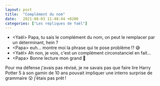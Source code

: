 ```yaml
---
layout: post
title:  "Complément du nom"
date:   2021-08-03 11:48:44 +0200
categories: ["Les répliques de Yaël"]
---
```


-   \<Yaël\> Papa, tu sais le complément du nom, on peut le remplacer par un déterminant, hein ?
-   \<Papa\> euh... montre moi la phrase qui te pose problème !? 😅
-   \<Yaël\> Ah non, je vois, c'est un complément circonstanciel en fait...
-   \<Papa\> Bonne lecture mon grand 🤨

Pour ma défense j'avais pas révisé, je ne savais pas que faire lire Harry Potter 5 à son gamin de 10 ans pouvait impliquer une interro surprise de grammaire 😲 j'étais pas prêt !

